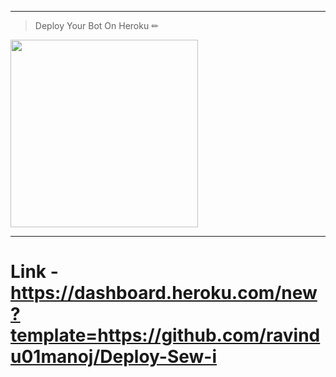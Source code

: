 ---
> Deploy Your Bot On Heroku ✏
<div align="left"><a href="https://dashboard.heroku.com/new?template=https://github.com/ravindu01manoj/Deploy-Sew-i"><img src="https://i.ibb.co/WPRfjrZ/c6eb7d6b6606.png" width="300" ></a></div>

***
# Link - https://dashboard.heroku.com/new?template=https://github.com/ravindu01manoj/Deploy-Sew-i
